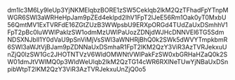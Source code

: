 dm1lc3M6Ly9leUp3YjNKMElqbzBORE1zSW5Ceklqb2lkM2QzTFhadFpYTnpMWGR6SWl3aWRHeHpJam9pZEd4eklpd2lhV1FpT2lJeE56Rm1Oak0yT0MxbU56QmtMV1ExTVRFdE16ZGtZUzB3WWpsbU9ERXpORGd4TUdZaUxDSmhhV1FpT2pBc0luWWlPaklzSW1odmMzUWlPaUozZDNjdWJHcDNNVEl6TG5SdmNDSXNJblI1Y0dVaU9pSnViMjVsSWl3aWNHRjBhQ0k2SWk5dWVYTmpkbmR6SWl3aWJtVjBJam9pZDNNaUxDSmhaR1FpT2lKM2QzY3ViR3AzTVRJekxuUnZjQ0lzSW1Gc2JHOTNTVzV6WldOMWNtVWlPakFzSW0xbGRHaHZaQ0k2SW01dmJtVWlMQ0p3WldWeUlqb2lkM2QzTG14cWR6RXlNeTUwYjNBaUxDSnpibWtpT2lKM2QzY3ViR3AzTVRJekxuUnZjQ0o5
